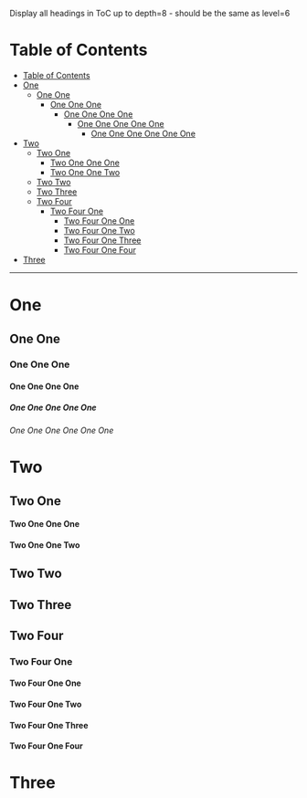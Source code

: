 Display all headings in ToC up to depth=8 - should be the same as level=6

# Table of Contents

<!-- !toc (level=6) -->

* [Table of Contents](#table-of-contents)
* [One](#one)
  * [One One](#one-one)
    * [One One One](#one-one-one)
      * [One One One One](#one-one-one-one)
        * [One One One One One](#one-one-one-one-one)
          * [One One One One One One](#one-one-one-one-one-one)
* [Two](#two)
  * [Two One](#two-one)
      * [Two One One One](#two-one-one-one)
      * [Two One One Two](#two-one-one-two)
  * [Two Two](#two-two)
  * [Two Three](#two-three)
  * [Two Four](#two-four)
    * [Two Four One](#two-four-one)
      * [Two Four One One](#two-four-one-one)
      * [Two Four One Two](#two-four-one-two)
      * [Two Four One Three](#two-four-one-three)
      * [Two Four One Four](#two-four-one-four)
* [Three](#three)

<!-- toc! -->

----

# One

## One One

### One One One

#### One One One One

##### One One One One One

###### One One One One One One

# Two

## Two One

#### Two One One One

#### Two One One Two

## Two Two

## Two Three

## Two Four

### Two Four One

#### Two Four One One

#### Two Four One Two

#### Two Four One Three

#### Two Four One Four

# Three
